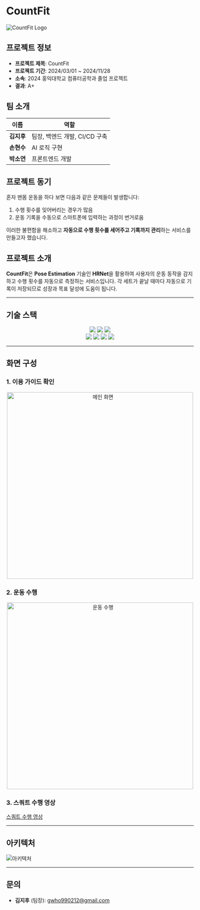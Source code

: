 # CountFit

![CountFit Logo](https://github.com/user-attachments/assets/e7afd2c1-b8fa-4399-a645-e34bbf33a43e)

## 프로젝트 정보

- **프로젝트 제목**: CountFit
- **프로젝트 기간**: 2024/03/01 ~ 2024/11/28
- **소속**: 2024 홍익대학교 컴퓨터공학과 졸업 프로젝트
- **결과**: A+

## 팀 소개

| 이름   | 역할                   |
|--------|------------------------|
| **김지후** | 팀장, 백엔드 개발, CI/CD 구축 |
| **손현수** | AI 로직 구현             |
| **박소연** | 프론트엔드 개발           |

## 프로젝트 동기

혼자 맨몸 운동을 하다 보면 다음과 같은 문제들이 발생합니다:

1. 수행 횟수를 잊어버리는 경우가 많음
2. 운동 기록을 수동으로 스마트폰에 입력하는 과정이 번거로움

이러한 불편함을 해소하고 **자동으로 수행 횟수를 세어주고 기록까지 관리**하는 서비스를 만들고자 했습니다.

## 프로젝트 소개

**CountFit**은 **Pose Estimation** 기술인 **HRNet**을 활용하여 사용자의 운동 동작을 감지하고 수행 횟수를 자동으로 측정하는 서비스입니다. 각 세트가 끝날 때마다 자동으로 기록이 저장되므로 성장과 목표 달성에 도움이 됩니다.

---

## 기술 스택
<div align=center> 
    <img src="https://img.shields.io/badge/Django-092E20?style=for-the-badge&logo=django&logoColor=white"> 
    <img src="https://img.shields.io/badge/PyTorch-EE4C2C?style=for-the-badge&logo=pytorch&logoColor=white">
    <img src="https://img.shields.io/badge/JavaScript-323330?style=for-the-badge&logo=javascript&logoColor=F7DF1E"> 
    <br>
    <img src="https://img.shields.io/badge/Docker-2496ED?style=for-the-badge&logo=docker&logoColor=white">
    <img src="https://img.shields.io/badge/Jenkins-D24939?style=for-the-badge&logo=jenkins&logoColor=white">
    <img src="https://img.shields.io/badge/GitLab-FCA121?style=for-the-badge&logo=gitlab&logoColor=white">
    <img src="https://img.shields.io/badge/AWS-FF9900?style=for-the-badge&logo=amazon-aws&logoColor=white">
    <br>
</div>

---

## 화면 구성

### 1. 이용 가이드 확인
<div align="center">
    <img src="https://github.com/user-attachments/assets/97bfa281-d7f2-45ff-b811-51f42972a12d" alt="메인 화면" width="500"/>
</div>

### 2. 운동 수행
<div align="center">
    <img src="https://github.com/user-attachments/assets/6f978979-53ba-4228-b952-d4bca4c37899" alt="운동 수행" width="500"/>
</div>

### 3. 스쿼트 수행 영상
[스쿼트 수행 영상](https://github.com/user-attachments/assets/e7ef7ee9-e380-4106-bfd1-42c0b33d9316)

---

## 아키텍처

![아키텍처](https://github.com/user-attachments/assets/fa16fcaf-cb57-42ee-b56e-5eaba8f4d84e)

---

## 문의
- **김지후** (팀장): gwho990212@gmail.com
